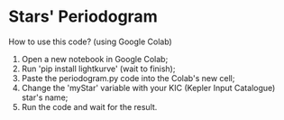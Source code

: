 # Stars' Periodogram

How to use this code? (using Google Colab)
1. Open a new notebook in Google Colab;
2. Run 'pip install lightkurve' (wait to finish);
3. Paste the periodogram.py code into the Colab's new cell;
4. Change the 'myStar' variable with your KIC (Kepler Input Catalogue) star's name;
5. Run the code and wait for the result.
